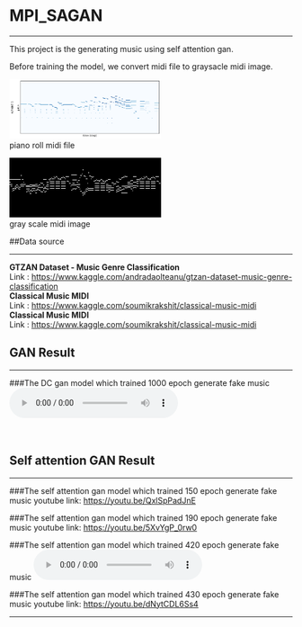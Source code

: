# MPI_SAGAN
____
This project is the generating music using self attention gan.

Before training the model, we convert midi file to graysacle midi image.

<img src='./piano_roll.png' height="106" width="270"><br>
piano roll midi file <br>

<img src='./midi_img/alb_esp6_Piano_1.png'><br>
gray scale midi image<br>


##Data source
___
<strong> GTZAN Dataset - Music Genre Classification</strong> <br>
Link : https://www.kaggle.com/andradaolteanu/gtzan-dataset-music-genre-classification <br>
<strong> Classical Music MIDI</strong> <br>
Link : https://www.kaggle.com/soumikrakshit/classical-music-midi <br>
<strong> Classical Music MIDI</strong> <br>
Link : https://www.kaggle.com/soumikrakshit/classical-music-midi <br>



## GAN Result
___

###The DC gan model which trained 1000 epoch generate fake music
<audio controls>
  <source src="./best_result/valinagan1000.mid.mp3" type="audio/mpeg">

</audio><br>

## Self attention GAN Result
___
###The self attention gan model which trained 150 epoch generate fake music
youtube link: https://youtu.be/QxlSpPadJnE

###The self attention gan model which trained 190 epoch generate fake music
youtube link: https://youtu.be/5XvYgP_0rw0

###The self attention gan model which trained 420 epoch generate fake music
<audio controls>
  <source src="./best_result/test420_0.3.mid.mp3" type="audio/mpeg">
</audio><br>

###The self attention gan model which trained 430 epoch generate fake music
youtube link: https://youtu.be/dNytCDL6Ss4
___
